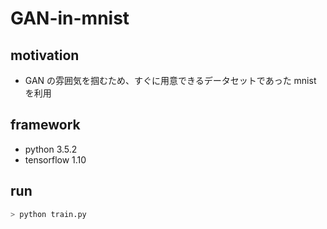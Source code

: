 # GAN-in-mnist

## motivation

- GAN の雰囲気を掴むため、すぐに用意できるデータセットであった mnist を利用

## framework

- python 3.5.2
- tensorflow 1.10

## run

```bash
> python train.py
```
